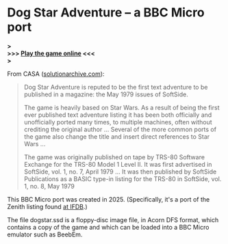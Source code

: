 # Dog Star Adventure – a BBC Micro port

**>**   
**>>> [Play the game online](http://bbcmicro.co.uk/game.php?id=4504) <<<**  
**>**   

From CASA ([solutionarchive.com](https://solutionarchive.com/game/id%2C3964/Dog+Star+Adventure.html)):
>Dog Star Adventure is reputed to be the first text adventure to be published in a magazine: the May 1979 issues of SoftSide.
>
>The game is heavily based on Star Wars. As a result of being the first ever published text adventure listing it has been both officially and unofficially ported many times, to multiple machines, often without crediting the original author ... Several of the more common ports of the game also change the title and insert direct references to Star Wars ...
>
>The game was originally published on tape by TRS-80 Software Exchange for the TRS-80 Model 1 Level II. It was first advertised in SoftSide, vol. 1, no. 7, April 1979 ... It was then published by SoftSide Publications as a BASIC type-in listing for the TRS-80 in SoftSide, vol. 1, no. 8, May 1979

This BBC Micro port was created in 2025. (Specifically, it's a port of the Zenith listing found [at IFDB](https://ifdb.org/viewgame?id=adnqhkzfgrrt5mtv).)

The file dogstar.ssd is a floppy-disc image file, in Acorn DFS format, which contains a copy of the game and which can be loaded into a BBC Micro emulator such as BeebEm.
